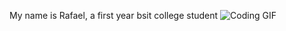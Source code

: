 My name is Rafael, a first year bsit college student
![Coding GIF](https://media.giphy.com/media/qgQUggAC3Pfv687qPC/giphy.gif)
